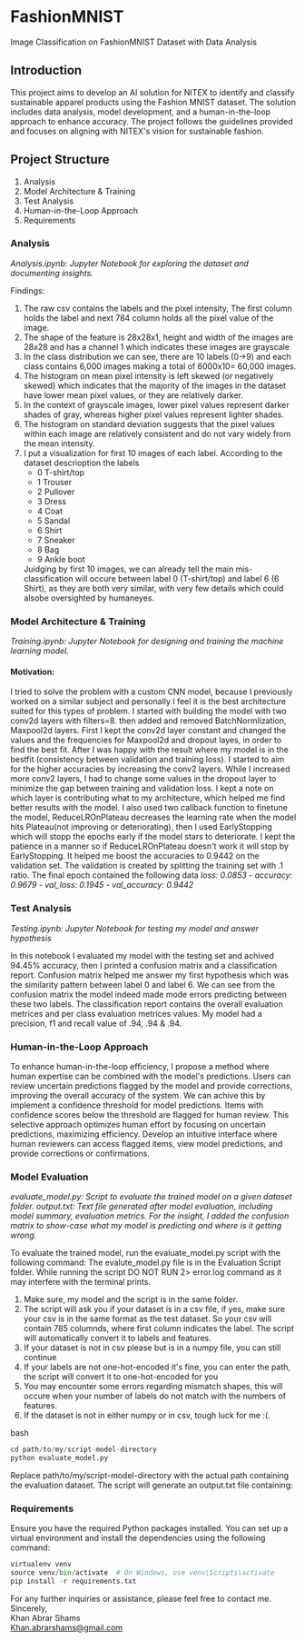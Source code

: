 # FashionMNIST
Image Classification on FashionMNIST Dataset with Data Analysis


## Introduction
This project aims to develop an AI solution for NITEX to identify and classify sustainable apparel products using the Fashion MNIST dataset. The solution includes data analysis, model development, and a human-in-the-loop approach to enhance accuracy. The project follows the guidelines provided and focuses on aligning with NITEX's vision for sustainable fashion.

## Project Structure
1. Analysis
2. Model Architecture & Training
3. Test Analysis
4. Human-in-the-Loop Approach
5. Requirements

   
### Analysis
*Analysis.ipynb: Jupyter Notebook for exploring the dataset and documenting insights.*

Findings: 
1. The raw csv contains the labels and the pixel intensity, The first column holds the label and next 784 column holds all the pixel value of the image.
2. The shape of the feature is 28x28x1, height and width of the images are 28x28 and has a channel 1 which indicates these images are grayscale
3. In the class distribution we can see, there are 10 labels (0->9) and each class contains 6,000 images making a total of 6000x10= 60,000 images.
4. The histogram on mean pixel intensity is left skewed (or negatively skewed) which indicates that the majority of the images in the dataset have lower mean pixel values, or they are relatively darker.
5. In the context of grayscale images, lower pixel values represent darker shades of gray, whereas higher pixel values represent lighter shades.
6. The histogram on standard deviation suggests that the pixel values within each image are relatively consistent and do not vary widely from the mean intensity.
7. I put a visualization for first 10 images of each label. According to the dataset descrioption the labels <ul>  <li>0 T-shirt/top </li> <li>1 Trouser</li> <li>2 Pullover </li> <li>3 Dress </li> <li>4 Coat </li><li>5 Sandal </li> <li>6 Shirt </li> <li>7 Sneaker </li> <li>8 Bag </li> <li>9 Ankle boot </li> </ul> Juidging by first 10 images, we can already tell the main mis-classification will occure between label 0 (T-shirt/top) and label 6 (6 Shirt), as they are both very similar, with very few details which could alsobe oversighted by humaneyes.

### Model Architecture & Training
*Training.ipynb: Jupyter Notebook for designing and training the machine learning model.*

#### Motivation: 
I tried to solve the problem with a custom CNN model, because I previously worked on a similar subject and personally I feel it is the best architecture suited for this types of problem. I started with building the model with two conv2d layers with filters=8. then added and removed BatchNormlization, Maxpool2d layers. First I kept the conv2d layer constant and changed the values and the frequencies for Maxpool2d and dropout layes, in order to find the best fit. After I was happy with the result where my model is in the bestfit (consistency between validation and training loss). I started to aim for the higher accuracies by increasing the conv2 layers. While I increased more conv2 layers, I had to change some values in the dropout layer to minimize the gap between training and validation loss. I kept a note on which layer is   contributing what to my architecture, which helped me find better results with the model. I also used two callback function to finetune the model, ReduceLROnPlateau decreases the learning rate when the model hits Plateau(not improving or deteriorating), then I used EarlyStopping which will stopp the epochs early if the model stars to deteriorate. I kept the patience in a manner so if ReduceLROnPlateau doesn't work it will stop by EarlyStopping. It helped me boost the accuracies to 0.9442 on the validation set. The validation is created by splitting the training set with .1 ratio. The final epoch contained the following data 
*loss: 0.0853 - accuracy: 0.9679 - val_loss: 0.1945 - val_accuracy: 0.9442*

### Test Analysis
*Testing.ipynb: Jupyter Notebook for testing my model and answer hypothesis*

In this notebook I evaluated my model with the testing set and achived 94.45% accuracy, then I printed a confusion matrix and a classification report. Confusion matrix helped me answer my first hypothesis which was the similarity pattern between label 0 and label 6. We can see from the confusion matrix the model indeed made mode errors predicting between these two labels. The classification report contains the overall evaluation metrices and per class evaluation metrices values. My model had a precision, f1 and recall value of .94, .94 & .94. 


### Human-in-the-Loop Approach
To enhance human-in-the-loop efficiency, I propose a method where human expertise can be combined with the model's predictions. Users can review uncertain predictions flagged by the model and provide corrections, improving the overall accuracy of the system. We can achive this by implement a confidence threshold for model predictions. Items with confidence scores below the threshold are flagged for human review. This selective approach optimizes human effort by focusing on uncertain predictions, maximizing efficiency. Develop an intuitive interface where human reviewers can access flagged items, view model predictions, and provide corrections or confirmations. 



### Model Evaluation
*evaluate_model.py: Script to evaluate the trained model on a given dataset folder.
output.txt: Text file generated after model evaluation, including model summary, evaluation metrics. For the insight, I added the confusion matrix to show-case what my model is predicting and where is it getting wrong.* 

To evaluate the trained model, run the evaluate_model.py script with the following command: The evalute_model.py file is in the Evaluation Script folder. While running the script DO NOT RUN  2> error.log command as it may interfere with the terminal prints. 
1. Make sure, my model and the script is in the same folder. 
2. The script will ask you if your dataset is in a csv file, if yes, make sure your csv is in the same format as the test dataset. So your csv will contain 785 columnds, where first column indicates the label. The script will automatically convert it to labels and features.
3. If your dataset is not in csv please but is in a numpy file, you can still continue
4. If your labels are not one-hot-encoded it's fine, you can enter the path, the script will convert it to one-hot-encoded for you
5. You may encounter some errors regarding mismatch shapes, this will occure when your number of labels do not match with the numbers of features.
6. If the dataset is not in either numpy or in csv, tough luck for me :(.



bash
```py
cd path/to/my/script-model-directory
python evaluate_model.py
```
Replace path/to/my/script-model-directory with the actual path containing the evaluation dataset.
The script will generate an output.txt file containing:


### Requirements
Ensure you have the required Python packages installed. You can set up a virtual environment and install the dependencies using the following command:
```py
virtualenv venv
source venv/bin/activate  # On Windows, use venv\Scripts\activate
pip install -r requirements.txt
```

For any further inquiries or assistance, please feel free to contact me.<br />
Sincerely,<br />
Khan Abrar Shams<br />
Khan.abrarshams@gmail.com<br />
